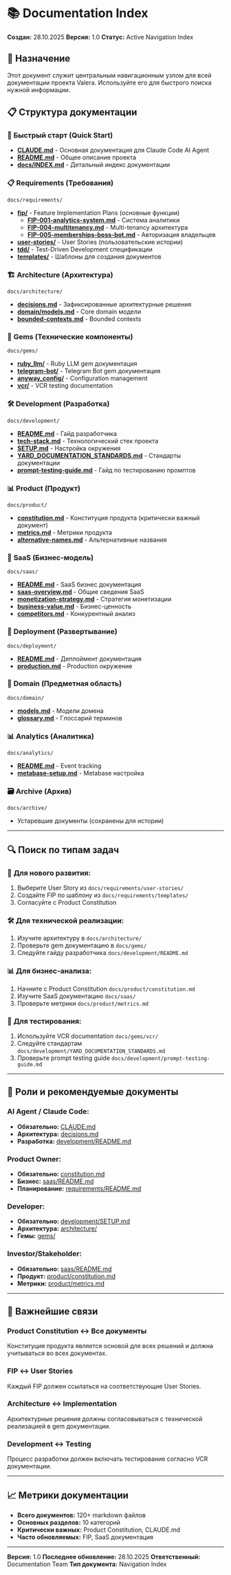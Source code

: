 # 📚 Documentation Index

**Создан:** 28.10.2025
**Версия:** 1.0
**Статус:** Active Navigation Index

## 🎯 Назначение

Этот документ служит центральным навигационным узлом для всей документации проекта Valera. Используйте его для быстрого поиска нужной информации.

## 📋 Структура документации

### 🚀 **Быстрый старт (Quick Start)**
- **[CLAUDE.md](../CLAUDE.md)** - Основная документация для Claude Code AI Agent
- **[README.md](../README.md)** - Общее описание проекта
- **[docs/INDEX.md](INDEX.md)** - Детальный индекс документации

### 📋 **Requirements (Требования)**
`docs/requirements/`
- **[fip/](requirements/fip/)** - Feature Implementation Plans (основные функции)
  - **[FIP-001-analytics-system.md](requirements/fip/FIP-001-analytics-system.md)** - Система аналитики
  - **[FIP-004-multitenancy.md](requirements/fip/FIP-004-multitenancy.md)** - Multi-tenancy архитектура
  - **[FIP-005-memberships-boss-bot.md](requirements/fip/FIP-005-memberships-boss-bot.md)** - Авторизация владельцев
- **[user-stories/](requirements/user-stories/)** - User Stories (пользовательские истории)
- **[tdd/](requirements/tdd/)** - Test-Driven Development спецификации
- **[templates/](requirements/templates/)** - Шаблоны для создания документов

### 🏗️ **Architecture (Архитектура)**
`docs/architecture/`
- **[decisions.md](architecture/decisions.md)** - Зафиксированные архитектурные решения
- **[domain/models.md](architecture/domain/models.md)** - Core domain модели
- **[bounded-contexts.md](architecture/bounded-contexts.md)** - Bounded contexts

### 💎 **Gems (Технические компоненты)**
`docs/gems/`
- **[ruby_llm/](gems/ruby_llm/)** - Ruby LLM gem документация
- **[telegram-bot/](gems/telegram-bot/)** - Telegram Bot gem документация
- **[anyway_config/](gems/anyway_config/)** - Configuration management
- **[vcr/](gems/vcr/)** - VCR testing documentation

### 🛠️ **Development (Разработка)**
`docs/development/`
- **[README.md](development/README.md)** - Гайд разработчика
- **[tech-stack.md](development/tech-stack.md)** - Технологический стек проекта
- **[SETUP.md](development/SETUP.md)** - Настройка окружения
- **[YARD_DOCUMENTATION_STANDARDS.md](development/YARD_DOCUMENTATION_STANDARDS.md)** - Стандарты документации
- **[prompt-testing-guide.md](development/prompt-testing-guide.md)** - Гайд по тестированию промптов

### 📊 **Product (Продукт)**
`docs/product/`
- **[constitution.md](product/constitution.md)** - Конституция продукта (критически важный документ)
- **[metrics.md](product/metrics.md)** - Метрики продукта
- **[alternative-names.md](product/alternative-names.md)** - Альтернативные названия

### 💼 **SaaS (Бизнес-модель)**
`docs/saas/`
- **[README.md](saas/README.md)** - SaaS бизнес документация
- **[saas-overview.md](saas/saas-overview.md)** - Общие сведения SaaS
- **[monetization-strategy.md](saas/monetization-strategy.md)** - Стратегия монетизации
- **[business-value.md](saas/business-value.md)** - Бизнес-ценность
- **[competitors.md](saas/competitors.md)** - Конкурентный анализ

### 🚀 **Deployment (Развертывание)**
`docs/deployment/`
- **[README.md](deployment/README.md)** - Деплоймент документация
- **[production.md](deployment/production.md)** - Production окружение

### 🎯 **Domain (Предметная область)**
`docs/domain/`
- **[models.md](domain/models.md)** - Модели домена
- **[glossary.md](domain/glossary.md)** - Глоссарий терминов

### 📊 **Analytics (Аналитика)**
`docs/analytics/`
- **[README.md](analytics/README.md)** - Event tracking
- **[metabase-setup.md](analytics/metabase-setup.md)** - Metabase настройка

### 🗃️ **Archive (Архив)**
`docs/archive/`
- Устаревшие документы (сохранены для истории)

---

## 🔍 Поиск по типам задач

### 🚀 **Для нового развития:**
1. Выберите User Story из `docs/requirements/user-stories/`
2. Создайте FIP по шаблону из `docs/requirements/templates/`
3. Согласуйте с Product Constitution

### 🛠️ **Для технической реализации:**
1. Изучите архитектуру в `docs/architecture/`
2. Проверьте gem документацию в `docs/gems/`
3. Следуйте гайду разработчика `docs/development/README.md`

### 📊 **Для бизнес-анализа:**
1. Начните с Product Constitution `docs/product/constitution.md`
2. Изучите SaaS документацию `docs/saas/`
3. Проверьте метрики `docs/product/metrics.md`

### 🧪 **Для тестирования:**
1. Используйте VCR documentation `docs/gems/vcr/`
2. Следуйте стандартам `docs/development/YARD_DOCUMENTATION_STANDARDS.md`
3. Проверьте prompt testing guide `docs/development/prompt-testing-guide.md`

---

## 🎯 Роли и рекомендуемые документы

### **AI Agent / Claude Code:**
- **Обязательно:** [CLAUDE.md](../CLAUDE.md)
- **Архитектура:** [decisions.md](architecture/decisions.md)
- **Разработка:** [development/README.md](development/README.md)

### **Product Owner:**
- **Обязательно:** [constitution.md](product/constitution.md)
- **Бизнес:** [saas/README.md](saas/README.md)
- **Планирование:** [requirements/README.md](requirements/README.md)

### **Developer:**
- **Обязательно:** [development/SETUP.md](development/SETUP.md)
- **Архитектура:** [architecture/](architecture/)
- **Гемы:** [gems/](gems/)

### **Investor/Stakeholder:**
- **Обязательно:** [saas/README.md](saas/README.md)
- **Продукт:** [product/constitution.md](product/constitution.md)
- **Метрики:** [product/metrics.md](product/metrics.md)

---

## 🔗 Важнейшие связи

### Product Constitution ↔ Все документы
Конституция продукта является основой для всех решений и должна учитываться во всех документах.

### FIP ↔ User Stories
Каждый FIP должен ссылаться на соответствующие User Stories.

### Architecture ↔ Implementation
Архитектурные решения должны согласовываться с технической реализацией в gem документации.

### Development ↔ Testing
Процесс разработки должен включать тестирование согласно VCR документации.

---

## 📈 Метрики документации

- **Всего документов:** 120+ markdown файлов
- **Основных разделов:** 10 категорий
- **Критически важных:** Product Constitution, CLAUDE.md
- **Часто обновляемых:** FIP, SaaS документация

---

**Версия:** 1.0
**Последнее обновление:** 28.10.2025
**Ответственный:** Documentation Team
**Тип документа:** Navigation Index